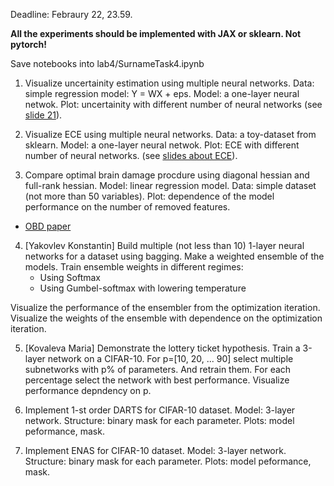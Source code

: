 Deadline: Febraury 22, 23.59.

**All the experiments should be implemented with JAX or sklearn. Not pytorch!**

Save notebooks into lab4/SurnameTask4.ipynb

1. Visualize uncertainity estimation using multiple neural networks. Data: simple regression model: Y = WX + eps. Model: a one-layer neural netwok. Plot: uncertainity with different number of neural networks (see [slide 21](https://raw.githubusercontent.com/intsystems/BMM/main-22/slides/slides10_ens.pdf)).


2. Visualize ECE using multiple neural networks. Data: a toy-dataset from sklearn. Model: a one-layer neural netwok. Plot: ECE with different number of neural networks.
(see [slides about ECE](https://raw.githubusercontent.com/intsystems/BMM/main-22/slides/slides10_ens.pdf)).

3. Compare optimal brain damage procdure using diagonal hessian and full-rank hessian. Model: linear regression model. Data: simple dataset (not more than 50 variables). Plot: dependence of the model performance on the number of removed features. 
* [OBD paper](https://proceedings.neurips.cc/paper/1989/file/6c9882bbac1c7093bd25041881277658-Paper.pdf)

4. [Yakovlev Konstantin] Build multiple (not less than 10) 1-layer neural networks for a dataset using bagging. Make a weighted ensemble of the models. Train ensemble weights in different regimes:
    - Using Softmax
    - Using Gumbel-softmax with lowering temperature
    
Visualize the performance of the ensembler from the optimization iteration. Visualize the weights of the ensemble with dependence on the optimization iteration. 


5. [Kovaleva Maria] Demonstrate the lottery ticket hypothesis. Train a 3-layer network on a CIFAR-10. For p=[10, 20, ... 90] select multiple subnetworks with p% of parameters. And retrain them. For each percentage select the network with best performance. Visualize performance depndency on p. 


6. Implement 1-st order DARTS for CIFAR-10 dataset. Model: 3-layer network. Structure: binary mask for each parameter. Plots: model peformance, mask.

7. Implement ENAS for CIFAR-10 dataset. Model: 3-layer network. Structure: binary mask for each parameter. Plots: model peformance, mask.



